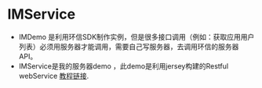 # IMService

*	IMDemo 是利用环信SDK制作实例，但是很多接口调用（例如：获取应用用户列表）必须用服务器才能调用，需要自己写服务器，去调用环信的服务器API。
* IMService是我的服务器demo ，此demo是利用jersey构建的Restful webService [教程链接](http://blog.csdn.net/u011168565/article/details/51910592).
